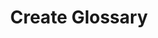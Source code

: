 ---
title: Create Glossary
categories:
  - glossary
layout: v2endpoint
endpoint_url: /glossary-api/v2/accounts/{{accountUid}}/glossaries
method: POST
request:
  json_markdown: |
    ~~~json
    {
       "name":"Marketing Glossary",
       "description":"Glossary for all marketing terms",
       "sourceLocaleId":"en-US"
    }
    ~~~
    
  parameters:
    - title: name
      type: string
      required: true
      description_markdown: |
        A name for the glossary. This name must be unique. Attempting to use a name already in use in the account will return an error.
    - title: description
      type: string
      required: false
      description_markdown: |
        Description for the glossary
    - title: sourceLocaleId
      type: string
      required: false
      description_markdown: |
        Source locale for the glossary. 
response:
  json_markdown: |
    ~~~json
    {
       "response":{
          "code":"SUCCESS",
          "data":{
               "glossaryUid":"50d9dab5-6b8b-11e5-ba24-127b00b163a3",
               "name":"Marketing Glossary",
               "description":"Glossary for marketing terms.",
               "sourceLocaleId":"en-US",
               "createdByUserUid":"ah27fhq8",
               "createdDate": "2015-11-21T01:51:17Z"
          }
       }
    }
    ~~~
  parameters:
    - title: data
      type: object
      required: false
      description_markdown: |
        Details of the created glossary, including a unique identifier, glossary name, description, source locale, created date and an ID for the user who created the glossary.

---